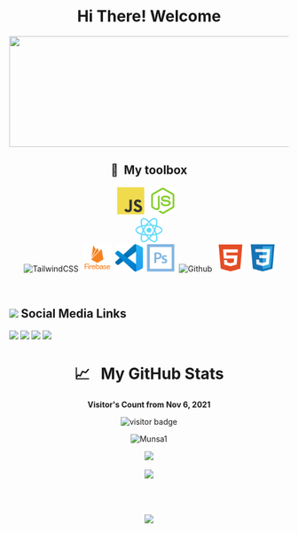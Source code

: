 <div align="center">
<h1 color="red">Hi There! Welcome</h1>
<img src="https://user-images.githubusercontent.com/81932478/234242848-18398473-b636-4fb0-92b1-20f4b4072cbc.gif" width="800px" height="200px" align="center" />
</div>





<div align="center">
 
## 🧰 &nbsp;My toolbox

<img  src="https://raw.githubusercontent.com/devicons/devicon/1119b9f84c0290e0f0b38982099a2bd027a48bf1/icons/javascript/javascript-original.svg" alt="JavaScript" width="50" height="50"/> &nbsp;<img  src="https://raw.githubusercontent.com/devicons/devicon/1119b9f84c0290e0f0b38982099a2bd027a48bf1/icons/nodejs/nodejs-plain.svg" alt="NodeJS" width="50" height="50"/> &nbsp; <img  src="https://raw.githubusercontent.com/devicons/devicon/1119b9f84c0290e0f0b38982099a2bd027a48bf1/icons/react/react-original.svg" alt="ReactJS" width="50" height="50" style="margin:0 auto; display:block;"/> &nbsp;<img  src="https://github.com/CyrisXD/CyrisXD/raw/master/assets/TailwindCSS.png" alt="TailwindCSS"/> &nbsp;<img src="https://raw.githubusercontent.com/devicons/devicon/1119b9f84c0290e0f0b38982099a2bd027a48bf1/icons/firebase/firebase-plain-wordmark.svg" alt="Firebase" width="50" height="50"/> &nbsp;<img  src="https://raw.githubusercontent.com/devicons/devicon/1119b9f84c0290e0f0b38982099a2bd027a48bf1/icons/vscode/vscode-original.svg" alt="VSCode" width="50" height="50"/> &nbsp;<img  src="https://raw.githubusercontent.com/devicons/devicon/1119b9f84c0290e0f0b38982099a2bd027a48bf1/icons/photoshop/photoshop-line.svg" alt="Photoshop" width="50" height="50"/> &nbsp;<img  src="https://github.com/CyrisXD/CyrisXD/raw/master/assets/Github.png" alt="Github"/> &nbsp;<img  src="https://raw.githubusercontent.com/devicons/devicon/1119b9f84c0290e0f0b38982099a2bd027a48bf1/icons/html5/html5-plain.svg" alt="HTML5" width="50" height="50"/> &nbsp;<img  src="https://raw.githubusercontent.com/devicons/devicon/1119b9f84c0290e0f0b38982099a2bd027a48bf1/icons/css3/css3-original.svg" alt="CSS3" width="50" height="50"/>

&nbsp;
</div>

## <img height="40" src="https://raw.githubusercontent.com/innng/innng/master/assets/kyubey.gif"/> Social Media Links
[![](https://img.shields.io/badge/-linkedin-0073B1?style=flat-square)](https://www.linkedin.com/in/munsa-mibenge/)
[![](https://img.shields.io/badge/-twitter-1C9CEA?style=flat-square)](https://twitter.com/MibengeMunsa)
[![](https://img.shields.io/badge/-facebook-1877F2?style=flat-square)](https://web.facebook.com/munsa.mibenge.9/)
[![](https://img.shields.io/badge/-instagram-E4405F?style=flat-square)](https://www.instagram.com/munsa_mibenge)
 


<!--
**Munsa1/Munsa1** is a ✨ _special_ ✨ repository because its `README.md` (this file) appears on your GitHub profile.

Here are some ideas to get you started:

- 🔭 I’m currently working on ...
- 🌱 I’m currently learning ...
- 👯 I’m looking to collaborate on ...
- 🤔 I’m looking for help with ...
- 💬 Ask me about ...
- 📫 How to reach me: ...
- 😄 Pronouns: ...
- ⚡ Fun fact: ...
-->

<h1 align="center">📈  &nbsp; My GitHub Stats</h1>

<p align="center"><b>Visitor's Count from Nov 6, 2021</b></p>
<p align="center"><img src="https://profile-counter.glitch.me/%7BMunsa1%7D/count.svg" src alt="visitor badge"/></p>

<p align="center">
<img height="180em" src="https://github-readme-stats.vercel.app/api/top-langs/?username=Munsa1&hide=less,scss,hack&show_icons=true&theme=gotham&layout=compact&langs_count=8" alt="Munsa1" />
</p>

<p align="center" ><img src="https://github-readme-stats.vercel.app/api?username=Munsa1&count_private=true&count_public=true&show_icons=true&theme=gotham&include_all_commits=true">
</p> 

<p align="center" ><img src="https://github-readme-streak-stats.herokuapp.com?user=Munsa1&theme=gotham"></p>
<br>
<p align="center">
  <br>
    <img src="https://activity-graph.herokuapp.com/graph?username=Munsa1&theme=gotham&area=true">
</p>


